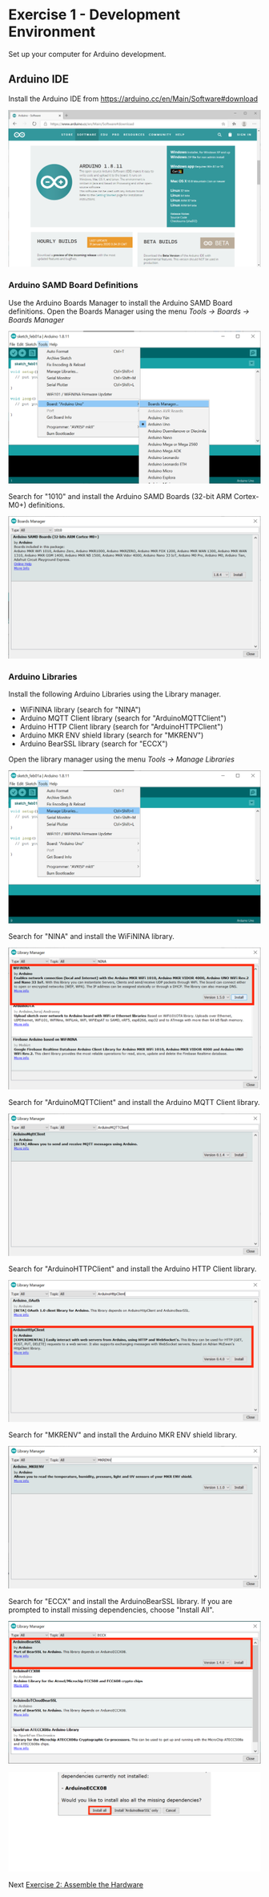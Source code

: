 # Exercise 1 - Development Environment

Set up your computer for Arduino development.

## Arduino IDE
Install the Arduino IDE from https://arduino.cc/en/Main/Software#download

![Arduino IDE Download](images/ArduinoIDE.png)
        
### Arduino SAMD Board Definitions
Use the Arduino Boards Manager to install the Arduino SAMD Board definitions. Open the Boards Manager using the menu _Tools -> Boards -> Boards Manager_

![Arduino Boards Manager](images/BoardManager-Menu.png)

Search for "1010" and install the Arduino SAMD Boards (32-bit ARM Cortex-M0+) definitions.

![Arduino SAMD Board Definitions](images/BoardsManager.png)
        
### Arduino Libraries        
Install the following Arduino Libraries using the Library manager. 

* WiFiNINA library (search for "NINA")
* Arduino MQTT Client library (search for "ArduinoMQTTClient")
* Arduino HTTP Client library (search for "ArduinoHTTPClient")
* Arduino MKR ENV shield library (search for "MKRENV")
* Arduino BearSSL library (search for "ECCX")

Open the library manager using the menu _Tools -> Manage Libraries_

![Arduino Library Manager Menu](images/ManageLibraries.png)

Search for "NINA" and install the WiFiNINA library.

![Arduino Library Manager WiFiNINA](images/library-wifinina.png)

Search for "ArduinoMQTTClient" and install the Arduino MQTT Client library.

![Arduino Library Manager MQTT](images/library-arduinomqttclient.png)

Search for "ArduinoHTTPClient" and install the Arduino HTTP Client library.

![Arduino Library Manager MQTT](images/library-http.png)

Search for "MKRENV" and install the Arduino MKR ENV shield library.

![Arduino Library Manager MKRENV](images/library-mkrenv.png)

Search for "ECCX" and install the ArduinoBearSSL library. If you are prompted to install missing dependencies, choose "Install All".

![Arduino Library Manager Search ECCX](images/library-eccx.png)

![Arduino Library Manager Search ECCX](images/library-eccx-dependency.png)

Next [Exercise 2: Assemble the Hardware](exercise2.md)